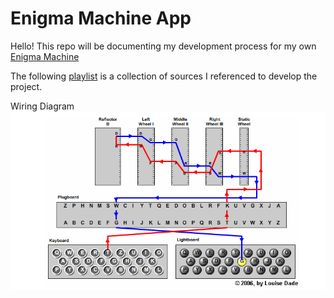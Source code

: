 # Enigma Machine App
Hello! This repo will be documenting my development process for my own [Enigma Machine](https://www.ciphermachinesandcryptology.com/en/enigmatech.htm#:~:text=In%20the%20reflector%2C%20the%20connections,same%20machine%20setting%20and%20wiring.)

The following [playlist](https://www.youtube.com/playlist?list=PLlN8XOgdVLtGt53iKidWxbSQqk343XwBz) is a collection of sources I referenced to develop the project.

Wiring Diagram
![img.png](img.png)
